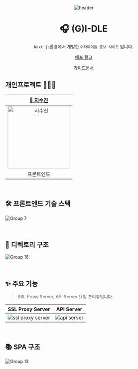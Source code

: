 <div align=center>

![header](https://capsule-render.vercel.app/api?type=waving&color=0:F9E547,50:ffd60a,100:fbec5d&height=200&section=header&text=(G)I-DLE&fontColor=fff&fontSize=70&fontAlign=50&fontAlignY=40)

# 🎧 (G)I-DLE

`Next.js`환경에서 개발한 `여자아이들 홍보 사이트` 입니다.<br>
<p align="middle"><a href="https://idle-next.vercel.app/">배포 링크</a></p>
<p align="middle"><a href="https://drive.google.com/file/d/1LamH2NI8cobudYXXtaWCOpWh3jYi0qUC/view?usp=sharing">가이드문서</a></p>

</div>

## 개인프로젝트 👩🏻‍💻
|[🌱 지수진](https://github.com/zisuzin)|
|:---:|
|<a href="https://github.com/zisuzin"> <img src="https://avatars.githubusercontent.com/zisuzin" width=200px alt="지수진"/> </a>|
|프론트엔드|  

<br>

## 🛠 프론트엔드 기술 스택
![Group 7](https://github.com/zisuzin/idle_next/assets/120540018/c41624ca-d2e7-4640-bf55-d571708f151f)

<br/>

## 📂 디렉토리 구조
![Group 16](https://github.com/zisuzin/idle_next/assets/120540018/87ac529e-160c-479b-bdb1-03eeba3fe083)

<br/>

## ✨ 주요 기능
> SSL Proxy Server, API Server 요청 프리뷰입니다.

|SSL Proxy Server|API Server|
|---|---|
|![ssl proxy server](https://user-images.githubusercontent.com/61215550/214685219-5013a398-322b-4210-8585-c026d939d6e6.gif)|![api server](https://user-images.githubusercontent.com/61215550/214685251-875a31aa-b303-4382-955b-1920cdba6236.gif)|

<br/>

## 📚 SPA 구조
![Group 13](https://github.com/zisuzin/idle_next/assets/120540018/3ba2b1f8-755f-4b29-951e-59c4e2f91769)
